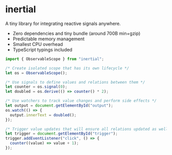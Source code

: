 # inertial

A tiny library for integrating reactive signals anywhere.

- Zero dependencies and tiny bundle (around 700B min+gzip)
- Predictable memory management
- Smallest CPU overhead
- TypeScript typings included

```js
import { ObservableScope } from "inertial";

/* Create isolated scope that has its own lifecycle */
let os = ObservableScope();

/* Use signals to define values and relations between them */
let counter = os.signal(0);
let doubled = os.derive(() => counter() * 2);

/* Use watchers to track value changes and perform side effects */
let output = document.getElementById("output");
os.watch(() => {
  output.innerText = doubled();
});

/* Trigger value updates that will ensure all relations updated as well */
let trigger = document.getElementById("trigger");
trigger.addEventListener("click", () => {
  counter((value) => value + 1);
});
```

